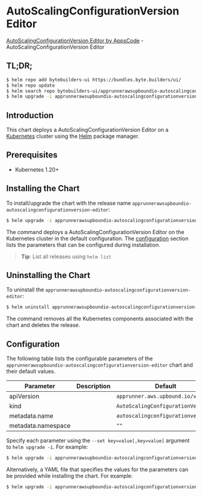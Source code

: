 # AutoScalingConfigurationVersion Editor

[AutoScalingConfigurationVersion Editor by AppsCode](https://byte.builders) - AutoScalingConfigurationVersion Editor

## TL;DR;

```bash
$ helm repo add bytebuilders-ui https://bundles.byte.builders/ui/
$ helm repo update
$ helm search repo bytebuilders-ui/apprunnerawsupboundio-autoscalingconfigurationversion-editor --version=v0.4.18
$ helm upgrade -i apprunnerawsupboundio-autoscalingconfigurationversion-editor bytebuilders-ui/apprunnerawsupboundio-autoscalingconfigurationversion-editor -n default --create-namespace --version=v0.4.18
```

## Introduction

This chart deploys a AutoScalingConfigurationVersion Editor on a [Kubernetes](http://kubernetes.io) cluster using the [Helm](https://helm.sh) package manager.

## Prerequisites

- Kubernetes 1.20+

## Installing the Chart

To install/upgrade the chart with the release name `apprunnerawsupboundio-autoscalingconfigurationversion-editor`:

```bash
$ helm upgrade -i apprunnerawsupboundio-autoscalingconfigurationversion-editor bytebuilders-ui/apprunnerawsupboundio-autoscalingconfigurationversion-editor -n default --create-namespace --version=v0.4.18
```

The command deploys a AutoScalingConfigurationVersion Editor on the Kubernetes cluster in the default configuration. The [configuration](#configuration) section lists the parameters that can be configured during installation.

> **Tip**: List all releases using `helm list`

## Uninstalling the Chart

To uninstall the `apprunnerawsupboundio-autoscalingconfigurationversion-editor`:

```bash
$ helm uninstall apprunnerawsupboundio-autoscalingconfigurationversion-editor -n default
```

The command removes all the Kubernetes components associated with the chart and deletes the release.

## Configuration

The following table lists the configurable parameters of the `apprunnerawsupboundio-autoscalingconfigurationversion-editor` chart and their default values.

|     Parameter      | Description |                    Default                    |
|--------------------|-------------|-----------------------------------------------|
| apiVersion         |             | <code>apprunner.aws.upbound.io/v1beta1</code> |
| kind               |             | <code>AutoScalingConfigurationVersion</code>  |
| metadata.name      |             | <code>autoscalingconfigurationversion</code>  |
| metadata.namespace |             | <code>""</code>                               |


Specify each parameter using the `--set key=value[,key=value]` argument to `helm upgrade -i`. For example:

```bash
$ helm upgrade -i apprunnerawsupboundio-autoscalingconfigurationversion-editor bytebuilders-ui/apprunnerawsupboundio-autoscalingconfigurationversion-editor -n default --create-namespace --version=v0.4.18 --set apiVersion=apprunner.aws.upbound.io/v1beta1
```

Alternatively, a YAML file that specifies the values for the parameters can be provided while
installing the chart. For example:

```bash
$ helm upgrade -i apprunnerawsupboundio-autoscalingconfigurationversion-editor bytebuilders-ui/apprunnerawsupboundio-autoscalingconfigurationversion-editor -n default --create-namespace --version=v0.4.18 --values values.yaml
```
